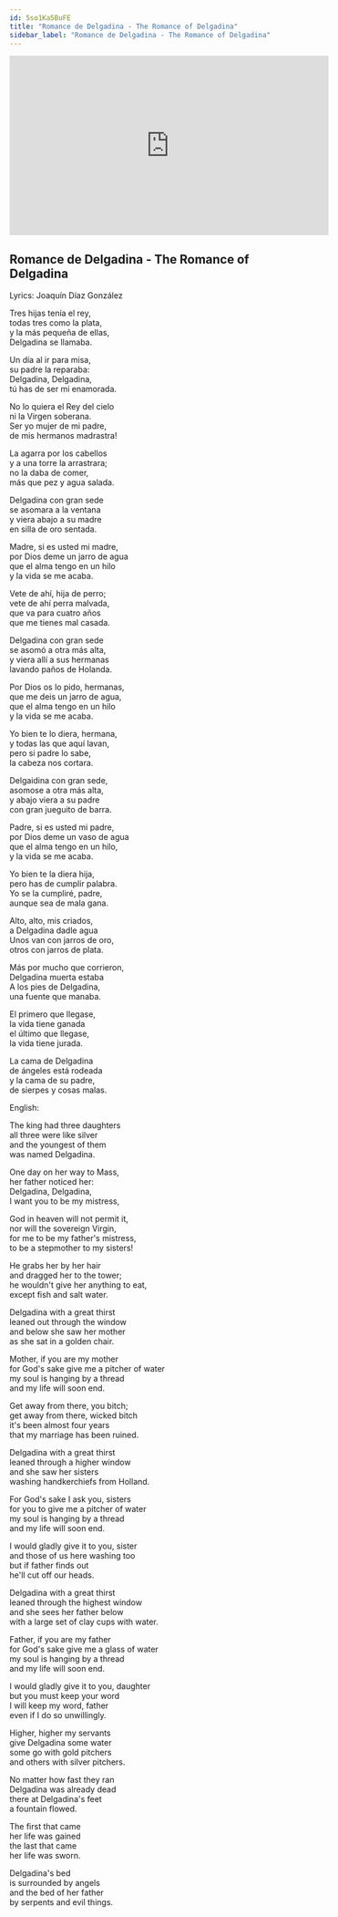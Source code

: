 ```yaml
---
id: 5so1Ka5BuFE
title: "Romance de Delgadina - The Romance of Delgadina"
sidebar_label: "Romance de Delgadina - The Romance of Delgadina"
---
```


<div class="video-float-container">
  <iframe
    width="560"
    height="315"
    src="https://www.youtube.com/embed/5so1Ka5BuFE"
    title="YouTube video player"
    frameborder="0"
    allow="accelerometer; autoplay; clipboard-write; encrypted-media; gyroscope; picture-in-picture; web-share"
    referrerpolicy="strict-origin-when-cross-origin"
    allowfullscreen
  ></iframe>
</div>

## Romance de Delgadina - The Romance of Delgadina

Lyrics: Joaquín Díaz González

Tres hijas tenía el rey,  
todas tres como la plata,  
y la más pequeña de ellas,  
Delgadina se llamaba.  
   
Un día al ir para misa,  
su padre la reparaba:  
Delgadina, Delgadina,  
tú has de ser mi enamorada.  
   
No lo quiera el Rey del cielo  
ni la Virgen soberana.  
Ser yo mujer de mi padre,  
de mis hermanos madrastra!  
   
La agarra por los cabellos  
y a una torre la arrastrara;  
no la daba de comer,  
más que pez y agua salada.  
   
Delgadina con gran sede  
se asomara a la ventana  
y viera abajo a su madre  
en silla de oro sentada.  
   
Madre, si es usted mi madre,  
por Dios deme un jarro de agua  
que el alma tengo en un hilo  
y la vida se me acaba.  
   
Vete de ahí, hija de perro;  
vete de ahí perra malvada,  
que va para cuatro años  
que me tienes mal casada.  
   
Delgadina con gran sede  
se asomó a otra más alta,  
y viera allí a sus hermanas  
lavando paños de Holanda.  
   
Por Dios os lo pido, hermanas,  
que me deis un jarro de agua,  
que el alma tengo en un hilo  
y la vida se me acaba.  
   
Yo bien te lo diera, hermana,  
y todas las que aquí lavan,  
pero si padre lo sabe,  
la cabeza nos cortara.  
   
Delgaidina con gran sede,  
asomose a otra más alta,  
y abajo viera a su padre  
con gran jueguito de barra.  
   
Padre, si es usted mi padre,  
por Dios deme un vaso de agua  
que el alma tengo en un hilo,  
y la vida se me acaba.  
   
Yo bien te la diera hija,  
pero has de cumplir palabra.  
Yo se la cumpliré, padre,  
aunque sea de mala gana.  
   
Alto, alto, mis criados,  
a Delgadina dadle agua  
Unos van con jarros de oro,  
otros con jarros de plata.  
   
Más por mucho que corrieron,  
Delgadina muerta estaba  
A los pies de Delgadina,  
una fuente que manaba.  
   
El primero que llegase,  
la vida tiene ganada  
el último que llegase,  
la vida tiene jurada.  
   
La cama de Delgadina  
de ángeles está rodeada  
y la cama de su padre,  
de sierpes y cosas malas.

English:

The king had three daughters  
all three were like silver  
and the youngest of them  
was named Delgadina.  
   
One day on her way to Mass,  
her father noticed her:  
Delgadina, Delgadina,  
I want you to be my mistress,  
   
God in heaven will not permit it,  
nor will the sovereign Virgin,  
for me to be my father's mistress,  
to be a stepmother to my sisters!  
   
He grabs her by her hair  
and dragged her to the tower;  
he wouldn't give her anything to eat,  
except fish and salt water.  
   
Delgadina with a great thirst  
leaned out through the window  
and below she saw her mother  
as she sat in a golden chair.  
   
Mother, if you are my mother  
for God's sake give me a pitcher of water  
my soul is hanging by a thread  
and my life will soon end.  
   
Get away from there, you bitch;  
get away from there, wicked bitch  
it's been almost four years  
that my marriage has been ruined.  
   
Delgadina with a great thirst  
leaned through a higher window  
and she saw her sisters  
washing handkerchiefs from Holland.  
   
For God's sake I ask you, sisters  
for you to give me a pitcher of water  
my soul is hanging by a thread  
and my life will soon end.  
   
I would gladly give it to you, sister  
and those of us here washing too  
but if father finds out  
he'll cut off our heads.  
   
Delgadina with a great thirst  
leaned through the highest window  
and she sees her father below  
with a large set of clay cups with water.  
   
Father, if you are my father  
for God's sake give me a glass of water  
my soul is hanging by a thread  
and my life will soon end.  
   
I would gladly give it to you, daughter  
but you must keep your word  
I will keep my word, father  
even if I do so unwillingly.  
   
Higher, higher my servants  
give Delgadina some water  
some go with gold pitchers  
and others with silver pitchers.  
   
No matter how fast they ran  
Delgadina was already dead  
there at Delgadina's feet  
a fountain flowed.  
   
The first that came  
her life was gained  
the last that came  
her life was sworn.  
   
Delgadina's bed  
is surrounded by angels  
and the bed of her father  
by serpents and evil things.

